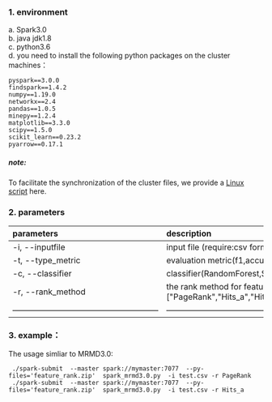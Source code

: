 ### 1. environment 
a. Spark3.0  
b. java jdk1.8  
c. python3.6  
d. you need to install the following python packages on the cluster machines：

  ```
  pyspark==3.0.0  
  findspark==1.4.2  
  numpy==1.19.0  
  networkx==2.4  
  pandas==1.0.5  
  minepy==1.2.4  
  matplotlib==3.3.0  
  scipy==1.5.0  
  scikit_learn==0.23.2  
  pyarrow==0.17.1
  ```
##### note:
To facilitate the synchronization of the cluster files, we provide a [Linux script](https://github.com/heshida01/MRMD3.0/blob/master/spark_version/easy_distribution%20_package_demo.sh) here.

### 2. parameters
 |parameters|description|
|:-|:-|  
|-i, --inputfile|input file (require:csv format)|   
|-t, --type_metric|evaluation metric(f1,accuracy,precision,recall,auc), default=f1 |   
|-c, --classifier|classifier(RandomForest,SVM,Bayes) default="RandomForest"|   
|-r, --rank_method|the rank method for features,choices=["PageRank","Hits_a","Hits_h","LeaderRank","TrustRank"],default="PageRank"|   
|——————————————————|————————————————| 

### 3. example：
The usage simliar to MRMD3.0:
```
 ./spark-submit  --master spark://mymaster:7077  --py-files='feature_rank.zip'  spark_mrmd3.0.py  -i test.csv -r PageRank
 ./spark-submit  --master spark://mymaster:7077  --py-files='feature_rank.zip'  spark_mrmd3.0.py  -i test.csv -r Hits_a
```
